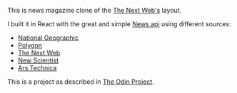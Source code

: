 This is news magazine clone of the [The Next Web's](https://thenextweb.com) layout.

I built it in React with the great and simple [News api](https://newsapi.org/) using different sources:
- [National Geographic](http://www.nationalgeographic.com/)
- [Polygon](https://www.polygon.com/)
- [The Next Web](https://thenextweb.com)
- [New Scientist](https://www.newscientist.com/)
- [Ars Technica](https://arstechnica.com/)

This is a project as described in [The Odin Project](https://www.theodinproject.com/courses/html5-and-css3/lessons/building-with-responsive-design).
